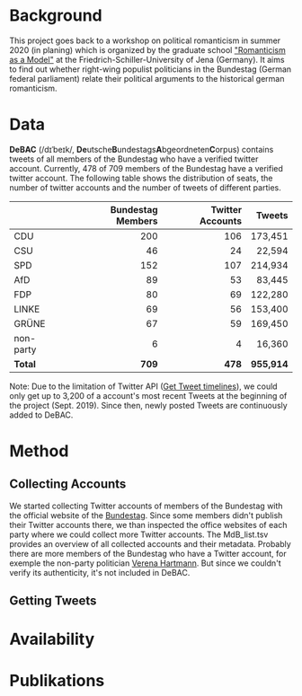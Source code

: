 # Background
This project goes back to a workshop on political romanticism in summer 2020 (in planing) which is organized by the graduate school ["Romanticism as a Model"](http://modellromantik.uni-jena.de/) at the Friedrich-Schiller-University of Jena (Germany). It aims to find out whether right-wing populist politicians in the Bundestag (German federal parliament) relate their political arguments to the historical german romanticism.

# Data
**DeBAC** (/dɪˈbeɪk/, **De**utsche**B**undestags**A**bgeordneten**C**orpus) contains tweets of all members of the Bundestag who have a verified twitter account. Currently, 478 of 709 members of the Bundestag have a verified twitter account. The following table shows the distribution of seats, the number of twitter accounts and the number of tweets of different parties.

|   |Bundestag Members|Twitter Accounts|Tweets|
|---|---:|---:|---:|
|CDU|200|106|173,451|
|CSU|46|24|22,594|
|SPD|152|107|214,934|
|AfD|89|53|83,445|
|FDP|80|69|122,280|
|LINKE|69|56|153,400|
|GRÜNE|67|59|169,450|
|non-party|6|4|16,360|
|**Total**|**709**|**478**|**955,914**|

Note: Due to the limitation of Twitter API ([Get Tweet timelines](https://developer.twitter.com/en/docs/tweets/timelines/api-reference/get-statuses-user_timeline)), we could only get up to 3,200 of a account's most recent Tweets at the beginning of the project (Sept. 2019). Since then, newly posted Tweets are continuously added to DeBAC. 

# Method

## Collecting Accounts

We started collecting Twitter accounts of members of the Bundestag with the official website of the [Bundestag](https://www.bundestag.de/abgeordnete). Since some members didn't publish their Twitter accounts there, we than inspected the office websites of each party where we could collect more Twitter accounts. The MdB_list.tsv provides an overview of all collected accounts and their metadata. Probably there are more members of the Bundestag who have a Twitter account, for exemple the non-party politician [Verena Hartmann](https://twitter.com/verhartmannafd). But since we couldn't verify its authenticity, it's not included in DeBAC.

## Getting Tweets

# Availability

# Publikations

# 
